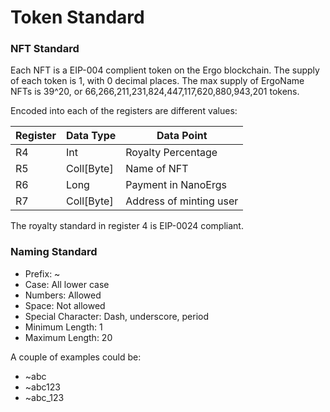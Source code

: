 # Token Standard

### NFT Standard

Each NFT is a EIP-004 complient token on the Ergo blockchain. The supply of each token is 1, with 0 decimal places. The max supply of ErgoName NFTs is 39^20, or 66,266,211,231,824,447,117,620,880,943,201 tokens.

Encoded into each of the registers are different values:

| Register | Data Type | Data Point |
| -------- | --------- | ---------- |
| R4| Int | Royalty Percentage |
| R5 | Coll[Byte] | Name of NFT |
| R6 | Long | Payment in NanoErgs |
| R7 | Coll[Byte] | Address of minting user |

The royalty standard in register 4 is EIP-0024 compliant.

### Naming Standard

- Prefix: ~
- Case: All lower case
- Numbers: Allowed
- Space: Not allowed
- Special Character: Dash, underscore, period
- Minimum Length: 1
- Maximum Length: 20

A couple of examples could be:

- ~abc
- ~abc123
- ~abc_123